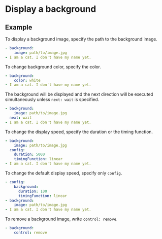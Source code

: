Display a background
================================================================================

Example
--------------------------------------------------------------------------------

To display a background image,
specify the path to the background image.

```yaml
- background:
    image: path/to/image.jpg
- I am a cat. I don't have my name yet.
```

To change background color, specify the color.

```yaml
- background:
    color: white
- I am a cat. I don't have my name yet.
```

The background will be displayed and the next direction will be executed
simultaneously unless `next: wait` is specified.

```yaml
- background:
    image: path/to/image.jpg
  next: wait
- I am a cat. I don't have my name yet.
```

To change the display speed, specify the duration or the timing function.

```yaml
- background:
    image: path/to/image.jpg
  config:
    duration: 5000
    timingFunction: linear
- I am a cat. I don't have my name yet.
```

To change the default display speed, specify only `config`.

```yaml
- config:
    background:
      duration: 100
      timingFunction: linear
- background:
    image: path/to/image.jpg
- I am a cat. I don't have my name yet.
```

To remove a background image, write `control: remove`.

```yaml
- background:
    control: remove
```
